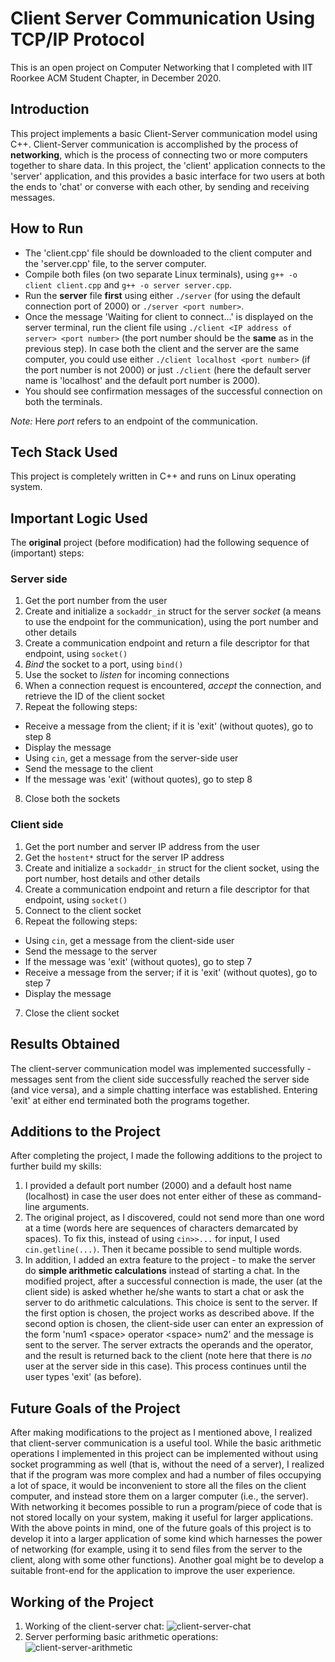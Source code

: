 # Client Server Communication Using TCP/IP Protocol
This is an open project on Computer Networking that I completed with IIT Roorkee ACM Student Chapter, in December 2020.

## Introduction
This project implements a basic Client-Server communication model using C++. Client-Server communication is accomplished by the process of **networking**, which is the process of connecting two or more computers together to share data. In this project, the 'client' application connects to the 'server' application, and this provides a basic interface for two users at both the ends to 'chat' or converse with each other, by sending and receiving messages.

## How to Run
* The 'client.cpp' file should be downloaded to the client computer and the 'server.cpp' file, to the server computer.
* Compile both files (on two separate Linux terminals), using `g++ -o client client.cpp` and `g++ -o server server.cpp`.
* Run the **server** file **first** using either `./server` (for using the default connection port of 2000) or `./server <port number>`.
* Once the message 'Waiting for client to connect...' is displayed on the server terminal, run the client file using `./client <IP address of server> <port number>` (the port number should be the **same** as in the previous step). In case both the client and the server are the same computer, you could use either `./client localhost <port number>` (if the port number is not 2000) or just `./client` (here the default server name is 'localhost' and the default port number is 2000).
* You should see confirmation messages of the successful connection on both the terminals.

*Note:* Here *port* refers to an endpoint of the communication.

## Tech Stack Used
This project is completely written in C++ and runs on Linux operating system.

## Important Logic Used
The **original** project (before modification) had the following sequence of (important) steps:
### Server side
1. Get the port number from the user
2. Create and initialize a `sockaddr_in` struct for the server *socket* (a means to use the endpoint for the communication), using the port number and other details
3. Create a communication endpoint and return a file descriptor for that endpoint, using `socket()`
4. *Bind* the socket to a port, using `bind()`
5. Use the socket to *listen* for incoming connections
6. When a connection request is encountered, *accept* the connection, and retrieve the ID of the client socket
7. Repeat the following steps:
 * Receive a message from the client; if it is 'exit' (without quotes), go to step 8
 * Display the message
 * Using `cin`, get a message from the server-side user
 * Send the message to the client
 * If the message was 'exit' (without quotes), go to step 8
8. Close both the sockets

### Client side
1. Get the port number and server IP address from the user
2. Get the `hostent*` struct for the server IP address
3. Create and initialize a `sockaddr_in` struct for the client socket, using the port number, host details and other details
4. Create a communication endpoint and return a file descriptor for that endpoint, using `socket()`
5. Connect to the client socket
6. Repeat the following steps:
 * Using `cin`, get a message from the client-side user
 * Send the message to the server
 * If the message was 'exit' (without quotes), go to step 7
 * Receive a message from the server; if it is 'exit' (without quotes), go to step 7
 * Display the message
7. Close the client socket

## Results Obtained
The client-server communication model was implemented successfully - messages sent from the client side successfully reached the server side (and vice versa), and a simple chatting interface was established. Entering 'exit' at either end terminated both the programs together.

## Additions to the Project
After completing the project, I made the following additions to the project to further build my skills:
1. I provided a default port number (2000) and a default host name (localhost) in case the user does not enter either of these as command-line arguments.
2. The original project, as I discovered, could not send more than one word at a time (words here are sequences of characters demarcated by spaces). To fix this, instead of using `cin>>...` for input, I used `cin.getline(...)`. Then it became possible to send multiple words.
3. In addition, I added an extra feature to the project - to make the server do **simple arithmetic calculations** instead of starting a chat. In the modified project, after a successful connection is made, the user (at the client side) is asked whether he/she wants to start a chat or ask the server to do arithmetic calculations. This choice is sent to the server. If the first option is chosen, the project works as described above. If the second option is chosen, the client-side user can enter an expression of the form 'num1 \<space\> operator \<space\> num2' and the message is sent to the server. The server extracts the operands and the operator, and the result is returned back to the client (note here that there is *no* user at the server side in this case). This process continues until the user types 'exit' (as before).

## Future Goals of the Project
After making modifications to the project as I mentioned above, I realized that client-server communication is a useful tool. While the basic arithmetic operations I implemented in this project can be implemented without using socket programming as well (that is, without the need of a server), I realized that if the program was more complex and had a number of files occupying a lot of space, it would be inconvenient to store all the files on the client computer, and instead store them on a larger computer (i.e., the server). With networking it becomes possible to run a program/piece of code that is not stored locally on your system, making it useful for larger applications. With the above points in mind, one of the future goals of this project is to develop it into a larger application of some kind which harnesses the power of networking (for example, using it to send files from the server to the client, along with some other functions). Another goal might be to develop a suitable front-end for the application to improve the user experience.

## Working of the Project
1. Working of the client-server chat:
![client-server-chat](https://user-images.githubusercontent.com/69714469/109390380-4a33c100-7937-11eb-983a-27526da5f4ad.png)
2. Server performing basic arithmetic operations:
![client-server-arithmetic](https://user-images.githubusercontent.com/69714469/109390480-e65dc800-7937-11eb-8d6d-4b003c78ba6f.png)
